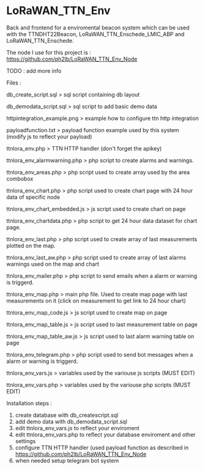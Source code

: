 # LoRaWAN_TTN_Env
Back and frontend for a enviromental beacon system which can be used with the TTNDHT22Beacon, LoRaWAN_TTN_Enschede_LMIC_ABP and LoRaWAN_TTN_Enschede. 

The node I use for this project is : https://github.com/ph2lb/LoRaWAN_TTN_Env_Node

TODO : add more info


Files : 

db_create_script.sql > sql script containing db layout

db_demodata_script.sql > sql script to add basic demo data

httpintegration_example.png > example how to configure ttn http integration

payloadfunction.txt > payload function example used by this system (modify js to reflect your payload)

ttnlora_env.php > TTN HTTP handler (don't forget the apikey)

ttnlora_env_alarmwarning.php > php script to create alarms and warnings.

ttnlora_env_areas.php > php script used to create array used by the area combobox

ttnlora_env_chart.php > php script used to create chart page with 24 hour data of specific node

ttnlora_env_chart_embedded.js > js script used to create chart on page

ttnlora_env_chartdata.php > php script to get 24 hour data dataset for chart page.

ttnlora_env_last.php > php script used to create array of last measurements plotted on the map.

ttnlora_env_last_aw.php > php script used to create array of last alarms warnings used on the map and chart

ttnlora_env_mailer.php > php script to send emails when a alarm or warning is triggerd.

ttnlora_env_map.php > main php file. Used to create map page with last measurements on it (click on measurement to get link to 24 
hour chart)

ttnlora_env_map_code.js > js script used to create map on page

ttnlora_env_map_table.js > js script used to last measurement table on page

ttnlora_env_map_table_aw.js > js script used to last alarm warning table on page

ttnlora_env_telegram.php > php script used to send bot messages when a alarm or warning is triggerd.

ttnlora_env_vars.js > variables used by the variouse js scripts (MUST EDIT)

ttnlora_env_vars.php > variables used by the variouse php scripts (MUST EDIT)



Installation steps : 

1. create database with db_createscript.sql
2. add demo data with db_demodata_script.sql
3. edit ttnlora_env_vars.js to reflect your enviroment
4. edit ttnlora_env_vars.php to reflect your database enviroment and other settings
5. configure TTN HTTP handler (used payload function as described in https://github.com/ph2lb/LoRaWAN_TTN_Env_Node
6. when needed setup telegram bot system
